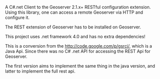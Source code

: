 A C#.net Client to the Geoserver 2.1.x+ RESTful configuration extension. Using this library, one can access a remote Geoserver via HTTP and configure it.

The REST extension of Geoserver has to be installed on Geoserver.

This project uses .net framework 4.0 and has no extra dependencies!

This is a conversion from the http://code.google.com/p/gsrcj/, which is a Java Api. Since there was no C# .net API for accessing the REST Api for Geoserver.

The first version aims to implement the same thing in the java version, and latter to implement the full rest api.